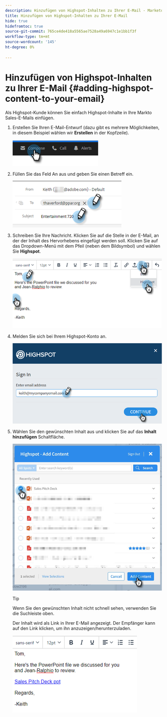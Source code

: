```yaml
---
description: Hinzufügen von Highspot-Inhalten zu Ihrer E-Mail - Marketo-Dokumente - Produktdokumentation
title: Hinzufügen von Highspot-Inhalten zu Ihrer E-Mail
hide: true
hidefromtoc: true
source-git-commit: 765ce4de418a5565ae7528a49a6947c1e1bb1f3f
workflow-type: tm+mt
source-wordcount: '145'
ht-degree: 0%

---
```


# Hinzufügen von Highspot-Inhalten zu Ihrer E-Mail {#adding-highspot-content-to-your-email}

Als Highspot-Kunde können Sie einfach Highspot-Inhalte in Ihre Markto Sales-E-Mails einfügen.

1. Erstellen Sie Ihren E-Mail-Entwurf (dazu gibt es mehrere Möglichkeiten, in diesem Beispiel wählen wir **Erstellen** in der Kopfzeile).

   ![](assets/adding-highspot-content-to-your-email-1.png)

1. Füllen Sie das Feld An aus und geben Sie einen Betreff ein.

   ![](assets/adding-highspot-content-to-your-email-2.png)

1. Schreiben Sie Ihre Nachricht. Klicken Sie auf die Stelle in der E-Mail, an der der Inhalt des Hervorhebens eingefügt werden soll. Klicken Sie auf das Dropdown-Menü mit dem Pfeil (neben dem Bildsymbol) und wählen Sie **Highspot**.

   ![](assets/adding-highspot-content-to-your-email-3.png)

1. Melden Sie sich bei Ihrem Highspot-Konto an.

   ![](assets/adding-highspot-content-to-your-email-4.png)

1. Wählen Sie den gewünschten Inhalt aus und klicken Sie auf das **Inhalt hinzufügen** Schaltfläche.

   ![](assets/adding-highspot-content-to-your-email-5.png)

   >[!TIP]
   >
   >Wenn Sie den gewünschten Inhalt nicht schnell sehen, verwenden Sie die Suchleiste oben.

   Der Inhalt wird als Link in Ihrer E-Mail angezeigt. Der Empfänger kann auf den Link klicken, um ihn anzuzeigen/herunterzuladen.

   ![](assets/adding-highspot-content-to-your-email-6.png)
